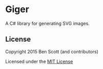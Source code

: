 # Giger

A C# library for generating SVG images.


## License

Copyright 2015 Ben Scott (and contributors)

Licensed under the [MIT License][mit-license]




[mit-license]: https://raw.githubusercontent.com/bendetat/vorticist/master/LICENSE
